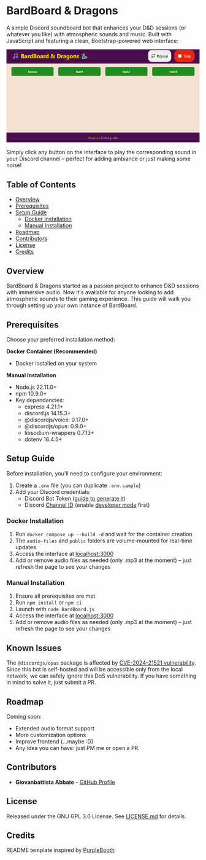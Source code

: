 # BardBoard & Dragons

A simple Discord soundboard bot that enhances your D&D sessions (or whatever you like) with atmospheric sounds and music. Built with JavaScript and featuring a clean, Bootstrap-powered web interface:

![BardBoard GUI](.readme-support/bardboard-gui.png)

Simply click any button on the interface to play the corresponding sound in your Discord channel – perfect for adding ambiance or just making some noise!

## Table of Contents
- [Overview](#overview)
- [Prerequisites](#prerequisites)
- [Setup Guide](#setup-guide)
  - [Docker Installation](#docker-installation)
  - [Manual Installation](#manual-installation)
- [Roadmap](#roadmap)
- [Contributors](#contributors)
- [License](#license)
- [Credits](#credits)

## Overview

BardBoard & Dragons started as a passion project to enhance D&D sessions with immersive audio. Now it's available for anyone looking to add atmospheric sounds to their gaming experience. This guide will walk you through setting up your own instance of BardBoard.

## Prerequisites

Choose your preferred installation method:

**Docker Container (Recommended)**
- Docker installed on your system

**Manual Installation**
- Node.js 22.11.0+
- npm 10.9.0+
- Key dependencies:
  - express 4.21.1+
  - discord.js 14.15.3+
  - @discordjs/voice: 0.17.0+
  - @discordjs/opus: 0.9.0+
  - libsodium-wrappers 0.7.13+
  - dotenv 16.4.5+

## Setup Guide

Before installation, you'll need to configure your environment:

1. Create a `.env` file (you can duplicate `.env.sample`)
2. Add your Discord credentials:
   - Discord Bot Token ([guide to generate it](https://www.writebots.com/discord-bot-token/))
   - Discord [Channel ID](https://support.discord.com/hc/en-us/articles/206346498-Where-can-I-find-my-User-Server-Message-ID#h_01HRSTXPS5FMK2A5SMVSX4JW4E) (enable [developer mode](https://support.discord.com/hc/en-us/articles/206346498-Where-can-I-find-my-User-Server-Message-ID#h_01HRSTXPS5CRSRTWYCGPHZQ37H) first)

### Docker Installation

1. Run `docker compose up --build -d` and wait for the container creation
2. The `audio-files` and `public` folders are volume-mounted for real-time updates
3. Access the interface at [localhost:3000](http://localhost:3000)
4. Add or remove audio files as needed (only .mp3 at the moment) – just refresh the page to see your changes

### Manual Installation

1. Ensure all prerequisites are met
2. Run `npm install` or `npm ci`
3. Launch with `node BardBoard.js`
4. Access the interface at [localhost:3000](http://localhost:3000)
5. Add or remove audio files as needed (only .mp3 at the moment) – just refresh the page to see your changes

## Known Issues

The `@discordjs/opus` package is affected by [CVE-2024-21521 vulnerability](https://security.snyk.io/vuln/SNYK-JS-DISCORDJSOPUS-6370643). Since this bot is self-hosted and will be accessible only from the local network, we can safely ignore this DoS vulnerability. If you have something in mind to solve it, just submit a PR.

## Roadmap

Coming soon:
- Extended audio format support
- More customization options
- Improve frontend (...maybe :D)
- Any idea you can have: just PM me or open a PR.

## Contributors

- **Giovanbattista Abbate** - [GitHub Profile](https://github.com/giabb)

## License

Released under the GNU GPL 3.0 License. See [LICENSE.md](LICENSE.md) for details.

## Credits

README template inspired by [PurpleBooth](https://github.com/PurpleBooth)
